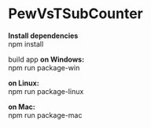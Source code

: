 # PewVsTSubCounter

<b>Install dependencies<br></b>
npm install

build app
<b>on Windows:<br></b>
npm run package-win

<b>on Linux: <br></b>
npm run package-linux

<b>on Mac:<br></b>
npm run package-mac
